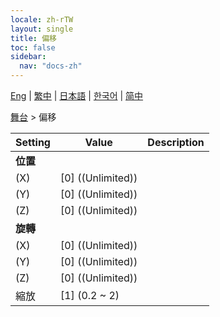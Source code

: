 ```yaml
---
locale: zh-rTW
layout: single
title: 偏移
toc: false
sidebar:
  nav: "docs-zh"
---
```

[Eng](/dancexr/menu/2025.4/stage/offset) | [繁中](/tw/dancexr/menu/2025.4/stage/offset) | [日本語](/jp/dancexr/menu/2025.4/stage/offset) | [한국어](/kr/dancexr/menu/2025.4/stage/offset) | [简中](/zh/dancexr/menu/2025.4/stage/offset)

[舞台](../menu#舞台) > 偏移



| Setting | Value | Description |
| :--- | --- | :--- |
|<nobr><b>位置</b></nobr>|| 
|<nobr>(X)</nobr>| [0] ((Unlimited)) | 
|<nobr>(Y)</nobr>| [0] ((Unlimited)) | 
|<nobr>(Z)</nobr>| [0] ((Unlimited)) | 
|<nobr><b>旋轉</b></nobr>|| 
|<nobr>(X)</nobr>| [0] ((Unlimited)) | 
|<nobr>(Y)</nobr>| [0] ((Unlimited)) | 
|<nobr>(Z)</nobr>| [0] ((Unlimited)) | 
|<nobr>縮放</nobr>| [1] (0.2 ~ 2) | 
